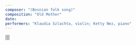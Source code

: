 ```yaml
---
composer: "(Bosnian folk song)"
composition: "Old Mother"
date: 
performers: "Klaudia Szlachta, violin; Ketty Nez, piano"
---
```


|||

